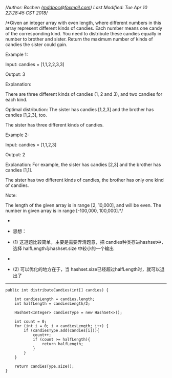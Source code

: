 /*Author: Bochen (mddboc@foxmail.com)
Last Modified: Tue Apr 10 22:28:45 CST 2018*/

/*Given an integer array with even length, where different numbers in this array represent different kinds of candies. Each number means one candy of the corresponding kind. You need to distribute these candies equally in number to brother and sister. Return the maximum number of kinds of candies the sister could gain.

 Example 1:

 Input: candies = [1,1,2,2,3,3]

 Output: 3

 Explanation:

 There are three different kinds of candies (1, 2 and 3), and two candies for each kind.
 
Optimal distribution: The sister has candies [1,2,3] and the brother has candies [1,2,3], too.
 
The sister has three different kinds of candies.
 
 Example 2:

 Input: candies = [1,1,2,3]

 Output: 2

 Explanation: For example, the sister has candies [2,3] and the brother has candies [1,1].

 The sister has two different kinds of candies, the brother has only one kind of candies.
 
  Note:

  The length of the given array is in range [2, 10,000], and will be even.
  The number in given array is in range [-100,000, 100,000].*/


 
* 
* 思想：

* (1) 这道题比较简单，主要是需要弄清题意，把 candies种类存进hashset中，选择 halfLength与hashset.size 中较小的一个输出 
*
* (2) 可以优化的地方在于，当 hashset.size已经超过halfLength时，就可以退出了

------

    public int distributeCandies(int[] candies) {

        int candiesLength = candies.length;
        int halfLength = candiesLength/2;

        HashSet<Integer> candiesType = new HashSet<>();

        int count = 0;
        for (int i = 0; i < candiesLength; i++) {
            if (candiesType.add(candies[i])){
                count++;
                if (count >= halfLength){
                    return halfLength;
                }
            }
        }

        return candiesType.size();
    }
